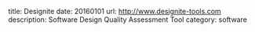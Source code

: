title: Designite
date: 20160101
url: http://www.designite-tools.com
description: Software Design Quality Assessment Tool
category: software
